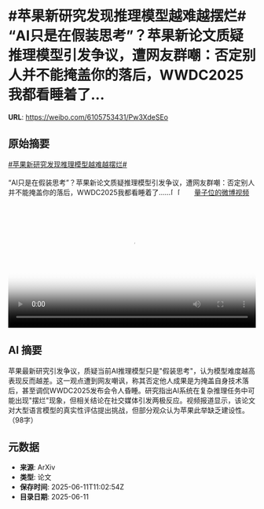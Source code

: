 # #苹果新研究发现推理模型越难越摆烂# “AI只是在假装思考”？苹果新论文质疑推理模型引发争议，遭网友群嘲：否定别人并不能掩盖你的落后，WWDC2025我都看睡着了...

**URL**: https://weibo.com/6105753431/Pw3XdeSEo

## 原始摘要

<a href="https://m.weibo.cn/search?containerid=231522type%3D1%26t%3D10%26q%3D%23%E8%8B%B9%E6%9E%9C%E6%96%B0%E7%A0%94%E7%A9%B6%E5%8F%91%E7%8E%B0%E6%8E%A8%E7%90%86%E6%A8%A1%E5%9E%8B%E8%B6%8A%E9%9A%BE%E8%B6%8A%E6%91%86%E7%83%82%23&amp;extparam=%23%E8%8B%B9%E6%9E%9C%E6%96%B0%E7%A0%94%E7%A9%B6%E5%8F%91%E7%8E%B0%E6%8E%A8%E7%90%86%E6%A8%A1%E5%9E%8B%E8%B6%8A%E9%9A%BE%E8%B6%8A%E6%91%86%E7%83%82%23" data-hide=""><span class="surl-text">#苹果新研究发现推理模型越难越摆烂#</span></a> <br><br>“AI只是在假装思考”？苹果新论文质疑推理模型引发争议，遭网友群嘲：否定别人并不能掩盖你的落后，WWDC2025我都看睡着了……<span class="url-icon"><img alt="[笑cry]" src="https://h5.sinaimg.cn/m/emoticon/icon/default/d_xiaoku-f2bd11b506.png" style="width:1em; height:1em;" referrerpolicy="no-referrer"></span><span class="url-icon"><img alt="[哆啦A梦吃惊]" src="https://h5.sinaimg.cn/m/emoticon/icon/doraemon/dr_01chijing-31d5542cca.png" style="width:1em; height:1em;" referrerpolicy="no-referrer"></span> <a href="https://video.weibo.com/show?fid=1034:5176415537266740" data-hide=""><span class="url-icon"><img style="width: 1rem;height: 1rem" src="https://h5.sinaimg.cn/upload/2015/09/25/3/timeline_card_small_video_default.png" referrerpolicy="no-referrer"></span><span class="surl-text">量子位的微博视频</span></a> <br clear="both"><div style="clear: both"></div><video controls="controls" poster="https://tvax2.sinaimg.cn/orj480/006Fd7o3ly1i2bkd8dtgsj30u01hcq6v.jpg" style="width: 100%"><source src="https://f.video.weibocdn.com/o0/HQDCXtZ2lx08oXEpGTdm01041200HUoX0E010.mp4?label=mp4_720p&amp;template=720x1280.24.0&amp;ori=0&amp;ps=1CwnkDw1GXwCQx&amp;Expires=1749643363&amp;ssig=ktCWIHm%2Fwz&amp;KID=unistore,video"><source src="https://f.video.weibocdn.com/o0/bIN610LGlx08oXEpFlK001041200t5w40E010.mp4?label=mp4_hd&amp;template=540x960.24.0&amp;ori=0&amp;ps=1CwnkDw1GXwCQx&amp;Expires=1749643363&amp;ssig=cAo9IEGNN8&amp;KID=unistore,video"><source src="https://f.video.weibocdn.com/o0/gPIt9jfClx08oXEpkHR601041200eOI30E010.mp4?label=mp4_ld&amp;template=360x640.24.0&amp;ori=0&amp;ps=1CwnkDw1GXwCQx&amp;Expires=1749643363&amp;ssig=%2Fv9rj5QQcU&amp;KID=unistore,video"><p>视频无法显示，请前往<a href="https://video.weibo.com/show?fid=1034%3A5176415537266740" target="_blank" rel="noopener noreferrer">微博视频</a>观看。</p></video>

## AI 摘要

苹果最新研究引发争议，质疑当前AI推理模型只是"假装思考"，认为模型难度越高表现反而越差。这一观点遭到网友嘲讽，称其否定他人成果是为掩盖自身技术落后，甚至调侃WWDC2025发布会令人昏睡。研究指出AI系统在复杂推理任务中可能出现"摆烂"现象，但相关结论在社交媒体引发两极反应。视频报道显示，该论文对大型语言模型的真实性评估提出挑战，但部分观众认为苹果此举缺乏建设性。（98字）

## 元数据

- **来源**: ArXiv
- **类型**: 论文
- **保存时间**: 2025-06-11T11:02:54Z
- **目录日期**: 2025-06-11
